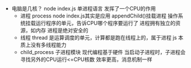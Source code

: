 - 电脑是几核？
  node index.js 单进程语言
  发挥了一个CPU的作用
  - 进程 process
    node index.js其实是应用 appendChild()挂载进程
    操作系统挂载运行程序的单元，告诉CPU哪个程序要运行了
    进程拥有独立的资源，如内存
    进程是绝对安全的
  - 线程 thread
    是运算调度的单元，计算都是跑在线程上的，属于进程
    js 本质上没有多线程能力
  - child_process 子进程模块
    现代编程基于硬件
    当启动子进程时，子进程会寻找另外的CPU运行<=CPU核数
    效率更高，消息机制一样